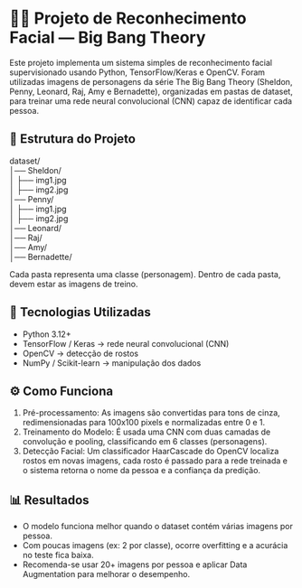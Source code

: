 # 🧑‍💻 Projeto de Reconhecimento Facial — Big Bang Theory

Este projeto implementa um sistema simples de reconhecimento facial supervisionado usando Python, TensorFlow/Keras e OpenCV. Foram utilizadas imagens de personagens da série The Big Bang Theory (Sheldon, Penny, Leonard, Raj, Amy e Bernadette), organizadas em pastas de dataset, para treinar uma rede neural convolucional (CNN) capaz de identificar cada pessoa.  

## 📂 Estrutura do Projeto
dataset/  
│── Sheldon/  
│    ├── img1.jpg  
│    ├── img2.jpg  
│── Penny/  
│    ├── img1.jpg  
│    ├── img2.jpg  
│── Leonard/  
│── Raj/  
│── Amy/  
│── Bernadette/  

Cada pasta representa uma classe (personagem). Dentro de cada pasta, devem estar as imagens de treino.  

## 🚀 Tecnologias Utilizadas
- Python 3.12+  
- TensorFlow / Keras → rede neural convolucional (CNN)  
- OpenCV → detecção de rostos  
- NumPy / Scikit-learn → manipulação dos dados  

## ⚙️ Como Funciona
1. Pré-processamento: As imagens são convertidas para tons de cinza, redimensionadas para 100x100 pixels e normalizadas entre 0 e 1.  
2. Treinamento do Modelo: É usada uma CNN com duas camadas de convolução e pooling, classificando em 6 classes (personagens).  
3. Detecção Facial: Um classificador HaarCascade do OpenCV localiza rostos em novas imagens, cada rosto é passado para a rede treinada e o sistema retorna o nome da pessoa e a confiança da predição.  

## 📊 Resultados
- O modelo funciona melhor quando o dataset contém várias imagens por pessoa.  
- Com poucas imagens (ex: 2 por classe), ocorre overfitting e a acurácia no teste fica baixa.  
- Recomenda-se usar 20+ imagens por pessoa e aplicar Data Augmentation para melhorar o desempenho.  
